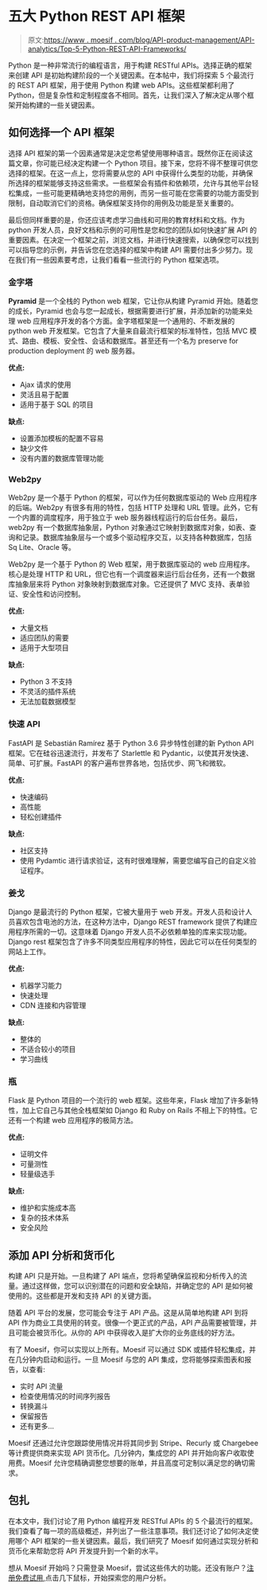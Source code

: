 # 五大 Python REST API 框架

> 原文:[https://www . moesif . com/blog/API-product-management/API-analytics/Top-5-Python-REST-API-Frameworks/](https://www.moesif.com/blog/api-product-management/api-analytics/Top-5-Python-REST-API-Frameworks/)

Python 是一种非常流行的编程语言，用于构建 RESTful APIs。选择正确的框架来创建 API 是初始构建阶段的一个关键因素。在本帖中，我们将探索 5 个最流行的 REST API 框架，用于使用 Python 构建 web APIs。这些框架都利用了 Python，但是复杂性和定制程度各不相同。首先，让我们深入了解决定从哪个框架开始构建的一些关键因素。

## 如何选择一个 API 框架

选择 API 框架的第一个因素通常是决定您希望使用哪种语言。既然你正在阅读这篇文章，你可能已经决定构建一个 Python 项目。接下来，您将不得不整理可供您选择的框架。在这一点上，您将需要从您的 API 中获得什么类型的功能，并确保所选择的框架能够支持这些需求。一些框架会有插件和依赖项，允许与其他平台轻松集成，一些可能更精确地支持您的用例，而另一些可能在您需要的功能方面受到限制，自动取消它们的资格。确保框架支持你的用例及功能是至关重要的。

最后但同样重要的是，你还应该考虑学习曲线和可用的教育材料和文档。作为 python 开发人员，良好文档和示例的可用性是您和您的团队如何快速扩展 API 的重要因素。在决定一个框架之前，浏览文档，并进行快速搜索，以确保您可以找到可以指导您的示例，并告诉您在您选择的框架中构建 API 需要付出多少努力。现在我们有一些因素要考虑，让我们看看一些流行的 Python 框架选项。

### 金字塔

**Pyramid** 是一个全栈的 Python web 框架，它让你从构建 Pyramid 开始。随着您的成长，Pyramid 也会与您一起成长，根据需要进行扩展，并添加新的功能来处理 web 应用程序开发的各个方面。金字塔框架是一个通用的、不断发展的 python web 开发框架。它包含了大量来自最流行框架的标准特性，包括 MVC 模式、路由、模板、安全性、会话和数据库。甚至还有一个名为 preserve for production deployment 的 web 服务器。

**优点:**

*   Ajax 请求的使用
*   灵活且易于配置
*   适用于基于 SQL 的项目

**缺点:**

*   设置添加模板的配置不容易
*   缺少文件
*   没有内置的数据库管理功能

### Web2py

Web2py 是一个基于 Python 的框架，可以作为任何数据库驱动的 Web 应用程序的后端。Web2py 有很多有用的特性，包括 HTTP 处理和 URL 管理。此外，它有一个内置的调度程序，用于独立于 web 服务器线程运行的后台任务。最后，web2py 有一个数据库抽象层，Python 对象通过它映射到数据库对象，如表、查询和记录。数据库抽象层与一个或多个驱动程序交互，以支持各种数据库，包括 Sq Lite、Oracle 等。

Web2py 是一个基于 Python 的 Web 框架，用于数据库驱动的 web 应用程序。核心是处理 HTTP 和 URL，但它也有一个调度器来运行后台任务，还有一个数据库抽象层来将 Python 对象映射到数据库对象。它还提供了 MVC 支持、表单验证、安全性和访问控制。

**优点:**

*   大量文档
*   适应团队的需要
*   适用于大型项目

**缺点:**

*   Python 3 不支持
*   不灵活的插件系统
*   无法加载数据模型

### 快速 API

FastAPI 是 Sebastián Ramírez 基于 Python 3.6 异步特性创建的新 Python API 框架。它在硅谷迅速流行，并发布了 Starlettle 和 Pydantic，以使其开发快速、简单、可扩展。FastAPI 的客户遍布世界各地，包括优步、网飞和微软。

**优点:**

*   快速编码
*   高性能
*   轻松创建插件

**缺点:**

*   社区支持
*   使用 Pydamtic 进行请求验证，这有时很难理解，需要您编写自己的自定义验证程序。

### 姜戈

Django 是最流行的 Python 框架，它被大量用于 web 开发。开发人员和设计人员喜欢包含电池的方法，在这种方法中，Django REST framework 提供了构建应用程序所需的一切。这意味着 Django 开发人员不必依赖单独的库来实现功能。Django rest 框架包含了许多不同类型应用程序的特性，因此它可以在任何类型的网站上工作。

**优点:**

*   机器学习能力
*   快速处理
*   CDN 连接和内容管理

**缺点:**

*   整体的
*   不适合较小的项目
*   学习曲线

### 瓶

Flask 是 Python 项目的一个流行的 web 框架。这些年来，Flask 增加了许多新特性，加上它自己与其他全栈框架如 Django 和 Ruby on Rails 不相上下的特性。它还有一个构建 web 应用程序的极简方法。

**优点:**

*   证明文件
*   可量测性
*   轻量级选手

**缺点:**

*   维护和实施成本高
*   复杂的技术体系
*   安全风险

## 添加 API 分析和货币化

构建 API 只是开始。一旦构建了 API 端点，您将希望确保监视和分析传入的流量。通过这样做，您可以识别潜在的问题和安全缺陷，并确定您的 API 是如何被使用的。这些都是开发和支持 API 的关键方面。

随着 API 平台的发展，您可能会专注于 API 产品。这是从简单地构建 API 到将 API 作为商业工具使用的转变。很像一个更正式的产品，API 产品需要被管理，并且可能会被货币化。从你的 API 中获得收入是扩大你的业务底线的好方法。

有了 Moesif，你可以实现以上所有。Moesif 可以通过 SDK 或插件轻松集成，并在几分钟内启动和运行。一旦 Moesif 与您的 API 集成，您将能够探索图表和报告，以查看:

*   实时 API 流量
*   检查使用情况的时间序列报告
*   转换漏斗
*   保留报告
*   还有更多…

Moesif 还通过允许您跟踪使用情况并将其同步到 Stripe、Recurly 或 Chargebee 等计费提供商来实现 API 货币化。几分钟内，集成您的 API 并开始向客户收取使用费。Moesif 允许您精确调整您想要的账单，并且高度可定制以满足您的确切需求。

## 包扎

在本文中，我们讨论了用 Python 编程开发 RESTful APIs 的 5 个最流行的框架。我们查看了每一项的高级概述，并列出了一些注意事项。我们还讨论了如何决定使用哪个 API 框架的一些关键因素。最后，我们研究了 Moesif 如何通过实现分析和货币化来帮助您将 API 开发提升到一个新的水平。

想从 Moesif 开始吗？只需登录 Moesif，尝试这些伟大的功能。还没有账户？[注册免费试用](https://www.moesif.com/signup?utm_campaign=Int-site&utm_source=blog&utm_medium=body-cta&utm_content=top-5-rest-frameworks),点击几下鼠标，开始探索您的用户分析。